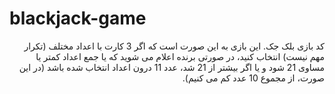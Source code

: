 # blackjack-game
<div dir="rtl">
کد بازی بلک جک. این بازی به این صورت است که اگر 3 کارت با اعداد مختلف (تکرار مهم نیست) انتخاب کنید، در صورتی برنده اعلام می شوید که یا جمع اعداد کمتر یا مساوی 21 شود و یا اگر بیشتر از 21 شد، عدد 11 درون اعداد انتخاب شده باشد (در این صورت، از مجموع 10 عدد کم می کنیم).
</div>
